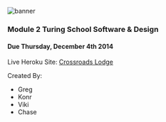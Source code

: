 ![banner](https://raw.githubusercontent.com/larsonkonr/dinner_dash/master/app/assets/images/lodgephotoshop3.jpg "Crossroads-lodge-banner")
### Module 2 Turing School Software & Design<br> ###
#### Due Thursday, December 4th 2014 ####

Live Heroku Site: [Crossroads Lodge](https://crossroads-lodge.herokuapp.com/)
   
Created By:<br>
* Greg<br>
* Konr<br>
* Viki<br>
* Chase<br>
